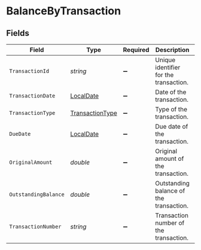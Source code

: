 # BalanceByTransaction


## Fields

| Field                                                               | Type                                                                | Required                                                            | Description                                                         | Example                                                             |
| ------------------------------------------------------------------- | ------------------------------------------------------------------- | ------------------------------------------------------------------- | ------------------------------------------------------------------- | ------------------------------------------------------------------- |
| `TransactionId`                                                     | *string*                                                            | :heavy_minus_sign:                                                  | Unique identifier for the transaction.                              | INV-1001                                                            |
| `TransactionDate`                                                   | [LocalDate](https://nodatime.org/3.1.x/api/NodaTime.LocalDate.html) | :heavy_minus_sign:                                                  | Date of the transaction.                                            | 2024-01-15                                                          |
| `TransactionType`                                                   | [TransactionType](../../Models/Components/TransactionType.md)       | :heavy_minus_sign:                                                  | Type of the transaction.                                            | invoice                                                             |
| `DueDate`                                                           | [LocalDate](https://nodatime.org/3.1.x/api/NodaTime.LocalDate.html) | :heavy_minus_sign:                                                  | Due date of the transaction.                                        | 2024-02-15                                                          |
| `OriginalAmount`                                                    | *double*                                                            | :heavy_minus_sign:                                                  | Original amount of the transaction.                                 | 1000                                                                |
| `OutstandingBalance`                                                | *double*                                                            | :heavy_minus_sign:                                                  | Outstanding balance of the transaction.                             | 800                                                                 |
| `TransactionNumber`                                                 | *string*                                                            | :heavy_minus_sign:                                                  | Transaction number of the transaction.                              | INV-1001                                                            |